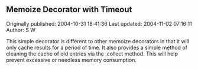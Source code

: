 ## Memoize Decorator with Timeout 
Originally published: 2004-10-31 18:41:36 
Last updated: 2004-11-02 07:16:11 
Author: S W 
 
This simple decorator is different to other memoize decorators in that it will only cache results for a period of time. It also provides a simple method of cleaning the cache of old entries via the .collect method. This will help prevent excessive or needless memory consumption.